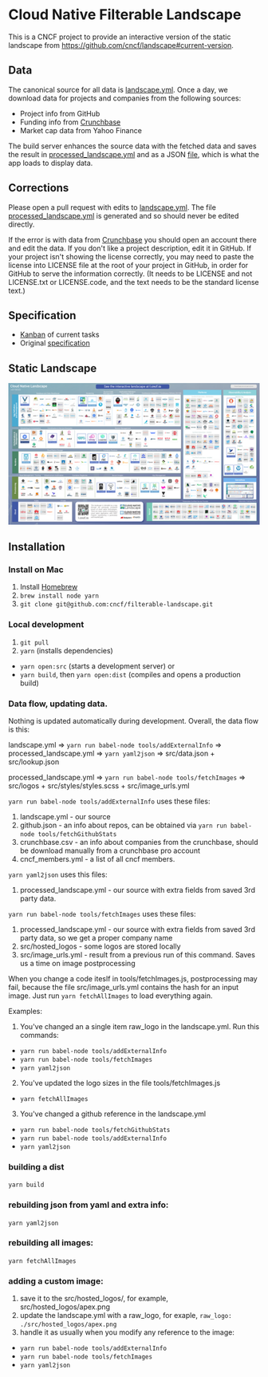 
# Cloud Native Filterable Landscape

This is a CNCF project to provide an interactive version of the static landscape from https://github.com/cncf/landscape#current-version.

## Data

The canonical source for all data is [landscape.yml](landscape.yml). Once a day, we download data for projects and companies from the following sources:

* Project info from GitHub
* Funding info from [Crunchbase](https://www.crunchbase.com/)
* Market cap data from Yahoo Finance

The build server enhances the source data with the fetched data and saves the result in [processed_landscape.yml](processed_landscape.yml) and as a JSON [file](https://github.com/cncf/filterable-landscape/blob/master/src/data.json), which is what the app loads to display data.

## Corrections

Please open a pull request with edits to [landscape.yml](landscape.yml). The file [processed_landscape.yml](processed_landscape.yml) is generated and so should never be edited directly.

If the error is with data from [Crunchbase](https://www.crunchbase.com/) you should open an account there and edit the data. If you don't like a project description, edit it in GitHub. If your project isn't showing the license correctly, you may need to paste the license into LICENSE file at the root of your project in GitHub, in order for GitHub to serve the information correctly. (It needs to be LICENSE and not LICENSE.txt or LICENSE.code, and the text needs to be the standard license text.)

## Specification

* [Kanban](https://github.com/cncf/filterable-landscape/projects/1) of current tasks
* Original [specification](https://docs.google.com/document/d/1QPVrXRjTWDQAwsbgSWutUmteXo0mTXcTvCNlz6qw0Uw/edit)

## Static Landscape

[![CNCF Landscape](https://raw.githubusercontent.com/cncf/landscape/master/landscape/CloudNativeLandscape_latest.png)](https://github.com/cncf/landscape/landscape/CloudNativeLandscape_latest.png)

## Installation

### Install on Mac
1. Install [Homebrew](https://brew.sh/)
2. `brew install node yarn`
3. `git clone git@github.com:cncf/filterable-landscape.git`

### Local development
1. `git pull`
2. `yarn` (installs dependencies)
* `yarn open:src` (starts a development server) or
* `yarn build`, then `yarn open:dist` (compiles and opens a production build)

### Data flow, updating data.
  Nothing is updated automatically during development.
  Overall, the data flow is this:

  landscape.yml => `yarn run babel-node tools/addExternalInfo`  => processed_landscape.yml => `yarn yaml2json` => src/data.json + src/lookup.json

  processed_landscape.yml => `yarn run babel-node tools/fetchImages` => src/logos + src/styles/styles.scss + src/image_urls.yml

  `yarn run babel-node tools/addExternalInfo` uses these files:
  1) landscape.yml - our source
  2) github.json - an info about repos, can be obtained via `yarn run babel-node tools/fetchGithubStats`
  3) crunchbase.csv - an info about companies from the crunchbase, should be download manually from a crunchbase pro account
  4) cncf_members.yml - a list of all cncf members.

  `yarn yaml2json` uses this files:
  1) processed_landscape.yml - our source with extra fields from saved 3rd party data.

  `yarn run babel-node tools/fetchImages` uses these files:
  1) processed_landscape.yml - our source with extra fields from saved 3rd party data, so we get a proper company name
  2) src/hosted_logos - some logos are stored locally
  3) src/image_urls.yml - result from a previous run of this command. Saves us a time on image postprocessing

  When you change a code iteslf in tools/fetchImages.js, postprocessing may
  fail, because the file src/image_urls.yml contains the hash for an input image.
  Just run `yarn fetchAllImages` to load everything again.

  Examples:
  1) You've changed an a single item raw_logo in the landscape.yml. Run this commands:
  - `yarn run babel-node tools/addExternalInfo`
  - `yarn run babel-node tools/fetchImages`
  - `yarn yaml2json`
  2) You've updated the logo sizes in the file tools/fetchImages.js
  - `yarn fetchAllImages`
  3) You've changed a github reference in the landscape.yml
  - `yarn run babel-node tools/fetchGithubStats`
  - `yarn run babel-node tools/addExternalInfo`
  - `yarn yaml2json`



### building a dist
   `yarn build`

### rebuilding json from yaml and extra info:
   `yarn yaml2json`

### rebuilding all images:
   `yarn fetchAllImages`

### adding a custom image:
   1) save it to the src/hosted_logos/, for example, src/hosted_logos/apex.png
   2) update the landscape.yml with a  raw_logo, for exaple, `raw_logo: ./src/hosted_logos/apex.png`
   3) handle it as usually when you modify any reference to the image:
  - `yarn run babel-node tools/addExternalInfo`
  - `yarn run babel-node tools/fetchImages`
  - `yarn yaml2json`
